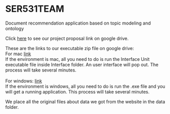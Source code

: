 # SER531TEAM
Document recommendation application based on topic modeling and ontology<br/>

Click [here](https://drive.google.com/file/d/12mN3wl3sdJFmpiskyu_gLsAdCzHRHl59/view?usp=sharing) to see our project proposal link on google drive.<br/>

These are the links to our executable zip file on google drive: <br/>
For mac [link](https://drive.google.com/file/d/1hZdLOvKiho9oEWuKhLd00PS7-4fQXBzo/view?usp=sharing) <br/>
If the environment is mac, all you need to do is run the Interface Unit executable file inside Interface folder. An user interface will pop out. The process will take several minutes. </br>
<br/>
For windows: [link](https://drive.google.com/file/d/19hVGInGWe2pWxXsovdVLgwy2-ePZl4wH/view?usp=sharing)<br/>
If the environment is windows, all you need to do is run the .exe file and you will get a running application. This process will take several minutes. <br/>

We place all the original files about data we got from the website in the data folder.

